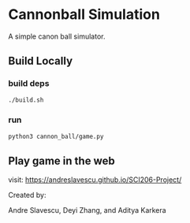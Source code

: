 # Cannonball Simulation

A simple canon ball simulator.

## Build Locally

### build deps
```bash
./build.sh
```

### run
```bash
python3 cannon_ball/game.py
```

## Play game in the web
visit: https://andreslavescu.github.io/SCI206-Project/

Created by:

Andre Slavescu, Deyi Zhang, and Aditya Karkera
